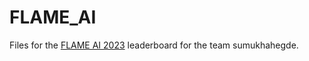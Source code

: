 # FLAME_AI

Files for the [FLAME AI 2023](https://www.kaggle.com/competitions/2023-flame-ai-challenge) leaderboard for the team sumukhahegde.


